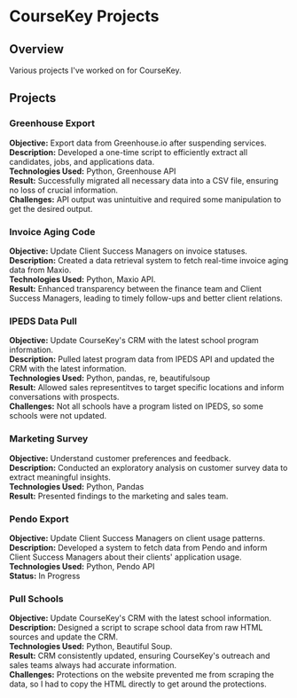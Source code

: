 # CourseKey Projects

## Overview

Various projects I've worked on for CourseKey.

## Projects

### Greenhouse Export

**Objective:** Export data from Greenhouse.io after suspending services.
**Description:** Developed a one-time script to efficiently extract all candidates, jobs, and applications data.  
**Technologies Used:** Python, Greenhouse API  
**Result:** Successfully migrated all necessary data into a CSV file, ensuring no loss of crucial information.  
**Challenges:** API output was unintuitive and required some manipulation to get the desired output.

### Invoice Aging Code

**Objective:** Update Client Success Managers on invoice statuses.  
**Description:** Created a data retrieval system to fetch real-time invoice aging data from Maxio.  
**Technologies Used:** Python, Maxio API.  
**Result:** Enhanced transparency between the finance team and Client Success Managers, leading to timely follow-ups and better client relations.

### IPEDS Data Pull

**Objective:** Update CourseKey's CRM with the latest school program information.  
**Description:** Pulled latest program data from IPEDS API and updated the CRM with the latest information.  
**Technologies Used:** Python, pandas, re, beautifulsoup  
**Result:** Allowed sales representitves to target specific locations and inform conversations with prospects.  
**Challenges:** Not all schools have a program listed on IPEDS, so some schools were not updated.

### Marketing Survey

**Objective:** Understand customer preferences and feedback.  
**Description:** Conducted an exploratory analysis on customer survey data to extract meaningful insights.  
**Technologies Used:** Python, Pandas  
**Result:** Presented findings to the marketing and sales team.

### Pendo Export

**Objective:** Update Client Success Managers on client usage patterns.  
**Description:** Developed a system to fetch data from Pendo and inform Client Success Managers about their clients' application usage.  
**Technologies Used:** Python, Pendo API  
**Status:** In Progress

### Pull Schools

**Objective:** Update CourseKey's CRM with the latest school information.
**Description:** Designed a script to scrape school data from raw HTML sources and update the CRM.  
**Technologies Used:** Python, Beautiful Soup.  
**Result:** CRM consistently updated, ensuring CourseKey's outreach and sales teams always had accurate information.  
**Challenges:** Protections on the website prevented me from scraping the data, so I had to copy the HTML directly to get around the protections.
